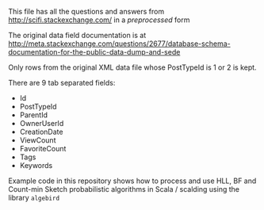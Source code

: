 This file has all the questions and answers from http://scifi.stackexchange.com/ in a *preprocessed* form

The original data field documentation is at http://meta.stackexchange.com/questions/2677/database-schema-documentation-for-the-public-data-dump-and-sede

Only rows from the original XML data file whose PostTypeId is 1 or 2 is kept.

There are 9 tab separated fields:

* Id
* PostTypeId
* ParentId
* OwnerUserId
* CreationDate
* ViewCount
* FavoriteCount
* Tags
* Keywords

Example code in this repository shows how to process and use HLL, BF and Count-min Sketch probabilistic algorithms in Scala / scalding using the library `algebird`